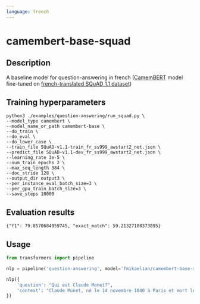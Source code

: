 ```yaml
---
language: french
---
```


# camembert-base-squad

## Description

A baseline model for question-answering in french ([CamemBERT](https://camembert-model.fr/) model fine-tuned on [french-translated SQuAD 1.1 dataset](https://github.com/Alikabbadj/French-SQuAD))

## Training hyperparameters

```shell
python3 ./examples/question-answering/run_squad.py \
--model_type camembert \
--model_name_or_path camembert-base \
--do_train \
--do_eval \
--do_lower_case \
--train_file SQuAD-v1.1-train_fr_ss999_awstart2_net.json \
--predict_file SQuAD-v1.1-dev_fr_ss999_awstart2_net.json \
--learning_rate 3e-5 \
--num_train_epochs 2 \
--max_seq_length 384 \
--doc_stride 128 \
--output_dir output3 \
--per_instance_eval_batch_size=3 \
--per_gpu_train_batch_size=3 \
--save_steps 10000
``` 

## Evaluation results

```shell
{"f1": 79.8570684959745, "exact_match": 59.21327108373895}
```

## Usage

```python
from transformers import pipeline

nlp = pipeline('question-answering', model='fmikaelian/camembert-base-squad', tokenizer='fmikaelian/camembert-base-squad')

nlp({
    'question': "Qui est Claude Monet?",
    'context': "Claude Monet, né le 14 novembre 1840 à Paris et mort le 5 décembre 1926 à Giverny, est un peintre français et l’un des fondateurs de l'impressionnisme."
})
```
